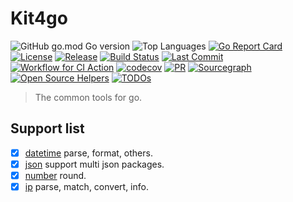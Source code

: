 # Kit4go

![GitHub go.mod Go version](https://img.shields.io/github/go-mod/go-version/v8fg/kit4go?color=red)
![Top Languages](https://img.shields.io/github/languages/top/v8fg/kit4go)
[![Go Report Card](https://goreportcard.com/badge/github.com/v8fg/kit4go)](https://goreportcard.com/report/github.com/v8fg/kit4go)
[![License](https://img.shields.io/:license-MIT-blue.svg)](https://opensource.org/licenses/MIT)
[![Release](https://img.shields.io/github/release/v8fg/kit4go.svg?style=flat-square)](https://github.com/v8fg/kit4go/releases)
[![Build Status](https://img.shields.io/github/workflow/status/v8fg/kit4go/CI/release?label=CI)](https://github.com/v8fg/kit4go/actions?query=branch%3Arelease)
[![Last Commit](https://img.shields.io/github/last-commit/v8fg/kit4go?label=last%20commit)](https://github.com/v8fg/kit4go)
[![Workflow for CI Action](https://img.shields.io/github/workflow/status/v8fg/kit4go/CI?label=tests)](https://github.com/v8fg/kit4go/actions/workflows/pr.yml?query=event%3Apush)
[![codecov](https://codecov.io/gh/v8fg/kit4go/branch/release/graph/badge.svg)](https://codecov.io/gh/v8fg/kit4go)
[![PR](https://img.shields.io/github/issues-pr/v8fg/kit4go?lable=PR)](https://github.com/v8fg/kit4go/pulls)
[![Sourcegraph](https://sourcegraph.com/github.com/v8fg/kit4go/-/badge.svg)](https://sourcegraph.com/github.com/v8fg/kit4go?badge)
[![Open Source Helpers](https://www.codetriage.com/v8fg/kit4go/badges/users.svg)](https://www.codetriage.com/v8fg/kit4go)
[![TODOs](https://badgen.net/https/api.tickgit.com/badgen/github.com/v8fg/kit4go)](https://www.tickgit.com/browse?repo=github.com/v8fg/kit4go)

> The common tools for go.

## Support list

- [x] [datetime](./datetime) parse, format, others.
- [x] [json](./json) support multi json packages.
- [x] [number](./number) round.
- [x] [ip](./ip) parse, match, convert, info.
